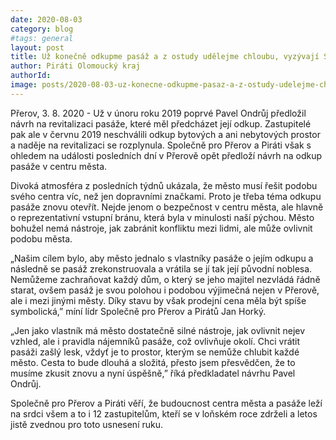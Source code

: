 ```yaml
---
date: 2020-08-03
category: blog
#tags: general
layout: post
title: Už konečně odkupme pasáž a z ostudy udělejme chloubu, vyzývají Společně pro Přerov a Piráti
author: Piráti Olomoucký kraj
authorId: 
image: posts/2020-08-03-uz-konecne-odkupme-pasaz-a-z-ostudy-udelejme-chloubu-vyzyvaji-spolecne-pro-prerov-a-pirati.jpg  #751x422 pixelu
---
```

Přerov, 3. 8. 2020 - Už v únoru roku 2019 poprvé Pavel Ondrůj předložil návrh na revitalizaci pasáže, které měl předcházet její odkup. Zastupitelé pak ale v červnu 2019 neschválili odkup bytových a ani nebytových prostor a naděje na revitalizaci se rozplynula. Společně pro Přerov a Piráti však s ohledem na události posledních dní v Přerově opět předloží návrh na odkup pasáže v centru města.

Divoká atmosféra z posledních týdnů ukázala, že město musí řešit podobu svého centra víc, než jen dopravními značkami. Proto je třeba téma odkupu pasáže znovu otevřít. Nejde jenom o bezpečnost v centru města, ale hlavně o reprezentativní vstupní bránu, která byla v minulosti naší pýchou. Město bohužel nemá nástroje, jak zabránit konfliktu mezi lidmi, ale může ovlivnit podobu města.

„Našim cílem bylo, aby město jednalo s vlastníky pasáže o jejím odkupu a následně se pasáž zrekonstruovala a vrátila se jí tak její původní noblesa. Nemůžeme zachraňovat každý dům, o který se jeho majitel nezvládá řádně starat, ovšem pasáž je svou polohou i podobou výjimečná nejen v Přerově, ale i mezi jinými městy. Díky stavu by však prodejní cena měla být spíše symbolická,” míní lídr Společně pro Přerov a Pirátů Jan Horký.

„Jen jako vlastník má město dostatečně silné nástroje, jak ovlivnit nejev vzhled, ale i pravidla nájemníků pasáže, což ovlivňuje okolí. Chci vrátit pasáži zašlý lesk, vždyť je to prostor, kterým se nemůže chlubit každé město. Cesta to bude dlouhá a složitá, přesto jsem přesvědčen, že to musíme zkusit znovu a nyní úspěšně,” říká předkladatel návrhu Pavel Ondrůj.

Společně pro Přerov a Piráti věří, že budoucnost centra města a pasáže leží na srdci všem a to i 12 zastupitelům, kteří se v loňském roce zdrželi a letos jistě zvednou pro toto usnesení ruku.

